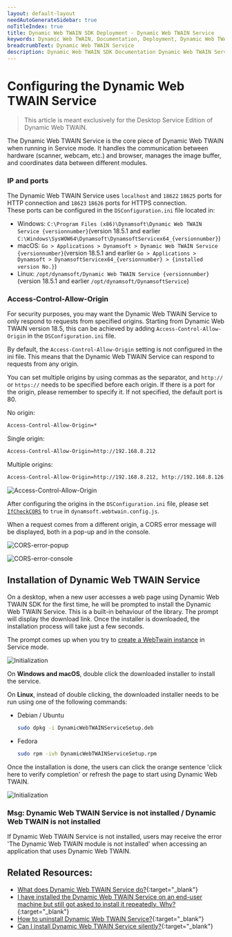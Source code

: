 ```yaml
---
layout: default-layout
needAutoGenerateSidebar: true
noTitleIndex: true
title: Dynamic Web TWAIN SDK Deployment - Dynamic Web TWAIN Service
keywords: Dynamic Web TWAIN, Documentation, Deployment, Dynamic Web TWAIN Service
breadcrumbText: Dynamic Web TWAIN Service
description: Dynamic Web TWAIN SDK Documentation Dynamic Web TWAIN Service Page
---
```


# Configuring the Dynamic Web TWAIN Service

> This article is meant exclusively for the Desktop Service Edition of Dynamic Web TWAIN.

The Dynamic Web TWAIN Service is the core piece of Dynamic Web TWAIN when running in Service mode. It handles the communication between hardware (scanner, webcam, etc.) and browser, manages the image buffer, and coordinates data between different modules.

### IP and ports

The Dynamic Web TWAIN Service uses `localhost` and `18622` `18625` ports for HTTP connection and `18623` `18626` ports for HTTPS connection.  
These ports can be configured in the `DSConfiguration.ini` file located in:
  - Windows: `C:\Program Files (x86)\Dynamsoft\Dynamic Web TWAIN Service {versionnumber}`(version 18.5.1 and earlier `C:\Windows\SysWOW64\Dynamsoft\DynamsoftServicex64_{versionnumber}`)
  - macOS: `Go > Applications > Dynamsoft > Dynamic Web TWAIN Service {versionnumber}`(version 18.5.1 and earlier `Go > Applications > Dynamsoft > DynamsoftServicex64_{versionnumber} > {installed version No.}`)
  - Linux: `/opt/dynamsoft/Dynamic Web TWAIN Service {versionnumber}`(version 18.5.1 and earlier `/opt/dynamsoft/DynamsoftService`)

### Access-Control-Allow-Origin

For security purposes, you may want the Dynamic Web TWAIN Service to only respond to requests from specified origins. Starting from Dynamic Web TWAIN version 18.5, this can be achieved by adding `Access-Control-Allow-Origin` in the `DSConfiguration.ini` file.

By default, the `Access-Control-Allow-Origin` setting is not configured in the ini file. This means that the Dynamic Web TWAIN Service can respond to requests from any origin.

You can set multiple origins by using commas as the separator, and `http://` or `https://` needs to be specified before each origin. If there is a port for the origin, please remember to specify it. If not specified, the default port is 80.

No origin:

```bash
Access-Control-Allow-Origin=*
```

Single origin:

```bash
Access-Control-Allow-Origin=http://192.168.8.212
```

Multiple origins:

```bash
Access-Control-Allow-Origin=http://192.168.8.212, http://192.168.8.126:8033, https://www.dynamsoft.com
```

![Access-Control-Allow-Origin]({{site.assets}}imgs/Access-Control-Allow-Origin.png)

After configuring the origins in the `DSConfiguration.ini` file, please set [`IfCheckCORS`](/_articles/info/api/Dynamsoft_WebTwainEnv.md#ifcheckcors) to `true` in `dynamsoft.webtwain.config.js`. 

When a request comes from a different origin, a CORS error message will be displayed, both in a pop-up and in the console.

  ![CORS-error-popup]({{site.assets}}imgs/CORS-error-popup.png)

  ![CORS-error-console]({{site.assets}}imgs/CORS-error-console.png)

## Installation of Dynamic Web TWAIN Service

On a desktop, when a new user accesses a web page using Dynamic Web TWAIN SDK for the first time, he will be prompted to install the Dynamic Web TWAIN Service. This is a built-in behaviour of the library. The prompt will display the download link. Once the installer is downloaded, the installation process will take just a few seconds.

The prompt comes up when you try to [create a WebTwain instance](/_articles/extended-usage/advanced-initialization.md#instantiating-webtwain-without-onwebtwainready) in Service mode.

![Initialization]({{site.assets}}imgs/Initialization-1.png)

On **Windows and macOS**, double click the downloaded installer to install the service. 

On **Linux**, instead of double clicking, the downloaded installer needs to be run using one of the following commands:

- Debian / Ubuntu

  ```bash 
  sudo dpkg -i DynamicWebTWAINServiceSetup.deb
  ```

- Fedora

  ```bash 
  sudo rpm -ivh DynamicWebTWAINServiceSetup.rpm
  ```

Once the installation is done, the users can click the orange sentence 'click here to verify completion' or refresh the page to start using Dynamic Web TWAIN.

![Initialization]({{site.assets}}imgs/Initialization-2.png)

### Msg: Dynamic Web TWAIN Service is not installed / Dynamic Web TWAIN is not installed

If Dynamic Web TWAIN Service is not installed, users may receive the error 'The Dynamic Web TWAIN module is not installed' when accessing an application that uses Dynamic Web TWAIN. 

## Related Resources:

* [What does Dynamic Web TWAIN Service do?](/_articles/faq/what-does-dynamsoft-service-do-on-end-user-machine.md){:target="_blank"}
* [I have installed the Dynamic Web TWAIN Service on an end-user machine but still got asked to install it repeatedly. Why?](/_articles/faq/service-prompting-to-install-repeatedly.md){:target="_blank"}
* [How to uninstall Dynamic Web TWAIN Service?](/_articles/faq/how-to-uninstall-dynamsoft-service.md){:target="_blank"}
* [Can I install Dynamic Web TWAIN Service silently?](/_articles/faq/can-i-install-dynamsoft-service-silently.md){:target="_blank"}
